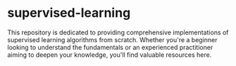 # supervised-learning
This repository is dedicated to providing comprehensive implementations of supervised learning algorithms from scratch. Whether you're a beginner looking to understand the fundamentals or an experienced practitioner aiming to deepen your knowledge, you'll find valuable resources here.
